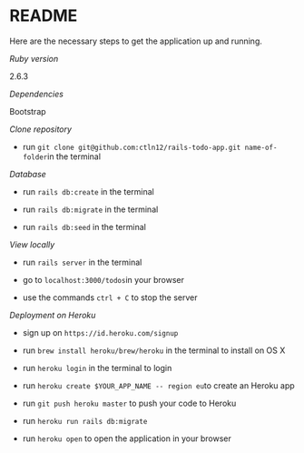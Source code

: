 # README

Here are the necessary steps to get the
application up and running.

*Ruby version*

2.6.3

*Dependencies*

Bootstrap

*Clone repository*

- run `git clone git@github.com:ctln12/rails-todo-app.git name-of-folder`in the terminal

*Database*

- run `rails db:create` in the terminal

- run `rails db:migrate` in the terminal

- run `rails db:seed` in the terminal

*View locally*

- run `rails server` in the terminal

- go to `localhost:3000/todos`in your browser

- use the commands `ctrl + C` to stop the server

*Deployment on Heroku*

- sign up on `https://id.heroku.com/signup`

- run `brew install heroku/brew/heroku` in the terminal to install on OS X

- run `heroku login` in the terminal to login

- run `heroku create $YOUR_APP_NAME -- region eu`to create an Heroku app

- run `git push heroku master` to push your code to Heroku

- run `heroku run rails db:migrate`

- run `heroku open` to open the application in your browser
